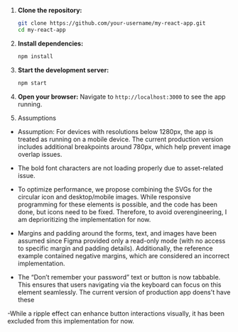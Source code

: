 1. **Clone the repository:**

   ```bash
   git clone https://github.com/your-username/my-react-app.git
   cd my-react-app
   ```

2. **Install dependencies:**

   ```bash
   npm install
   ```

3. **Start the development server:**

   ```bash
   npm start
   ```

4. **Open your browser:**
   Navigate to `http://localhost:3000` to see the app running.

5. Assumptions

- Assumption: For devices with resolutions below 1280px, the app is treated as running on a mobile device. The current production version includes additional breakpoints around 780px, which help prevent image overlap issues.

- The bold font characters are not loading properly due to asset-related issue.

- To optimize performance, we propose combining the SVGs for the circular icon and desktop/mobile images. While responsive programming for these elements is possible, and the code has been done, but icons need to be fixed. Therefore, to avoid overengineering, I am deprioritizing the implementation for now.

- Margins and padding around the forms, text, and images have been assumed since Figma provided only a read-only mode (with no access to specific margin and padding details). Additionally, the reference example contained negative margins, which are considered an incorrect implementation.

- The “Don’t remember your password” text or button is now tabbable. This ensures that users navigating via the keyboard can focus on this element seamlessly. The current version of production app doens't have these

-While a ripple effect can enhance button interactions visually, it has been excluded from this implementation for now.

